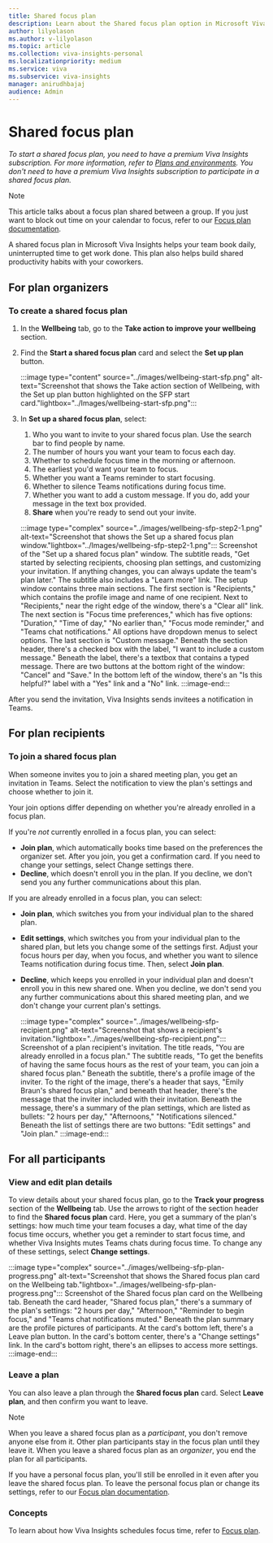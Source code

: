 ```yaml
---
title: Shared focus plan
description: Learn about the Shared focus plan option in Microsoft Viva Insights in Teams
author: lilyolason
ms.author: v-lilyolason
ms.topic: article
ms.collection: viva-insights-personal
ms.localizationpriority: medium 
ms.service: viva
ms.subservice: viva-insights
manager: anirudhbajaj
audience: Admin
---
```


# Shared focus plan

*To start a shared focus plan, you need to have a premium Viva Insights subscription. For more information, refer to [Plans and environments](../../overview/plans-environments.md?toc=/viva/insights/personal/teams/new/toc.json&bc=/viva/insights/breadcrumb/toc.json). You don't need to have a premium Viva Insights subscription to participate in a shared focus plan.*

>[!Note]
>This article talks about a focus plan shared between a group. If you just want to block out time on your calendar to focus, refer to our [Focus plan documentation](focus-plan.md).

A shared focus plan in Microsoft Viva Insights helps your team book daily, uninterrupted time to get work done. This plan also helps build shared productivity habits with your coworkers.

## For plan organizers

### To create a shared focus plan

1. In the **Wellbeing** tab, go to the **Take action to improve your wellbeing** section.
2. Find the **Start a shared focus plan** card and select the **Set up plan** button.

   :::image type="content" source="../images/wellbeing-start-sfp.png" alt-text="Screenshot that shows the Take action section of Wellbeing, with the Set up plan button highlighted on the SFP start card."lightbox="../Images/wellbeing-start-sfp.png":::

3. In **Set up a shared focus plan**, select:
    1. Who you want to invite to your shared focus plan. Use the search bar to find people by name. 
    1. The number of hours you want your team to focus each day.
    1. Whether to schedule focus time in the morning or afternoon.
    1. The earliest you'd want your team to focus.
    1. Whether you want a Teams reminder to start focusing.
    1. Whether to silence Teams notifications during focus time.
    1. Whether you want to add a custom message. If you do, add your message in the text box provided. 
    1. **Share** when you're ready to send out your invite.

   :::image type="complex" source="../images/wellbeing-sfp-step2-1.png" alt-text="Screenshot that shows the Set up a shared focus plan window."lightbox="../Images/wellbeing-sfp-step2-1.png":::
    Screenshot of the "Set up a shared focus plan" window. The subtitle reads, "Get started by selecting recipients, choosing plan settings, and customizing your invitation. If anything changes, you can always update the team's plan later." The subtitle also includes a "Learn more" link. The setup window contains three main sections. The first section is "Recipients," which contains the profile image and name of one recipient. Next to "Recipients," near the right edge of the window, there's a "Clear all" link. The next section is "Focus time preferences," which has five options: "Duration," "Time of day," "No earlier than," "Focus mode reminder," and "Teams chat notifications." All options have dropdown menus to select options. The last section is "Custom message." Beneath the section header, there's a checked box with the label, "I want to include a custom message." Beneath the label, there's a textbox that contains a typed message. There are two buttons at the bottom right of the window: "Cancel" and "Save." In the bottom left of the window, there's an "Is this helpful?" label with a "Yes" link and a "No" link.
   :::image-end:::

After you send the invitation, Viva Insights sends invitees a notification in Teams.

## For plan recipients

### To join a shared focus plan

When someone invites you to join a shared meeting plan, you get an invitation in Teams. Select the notification to view the plan's settings and choose whether to join it.

Your join options differ depending on whether you're already enrolled in a focus plan.

If you're *not* currently enrolled in a focus plan, you can select:

* **Join plan**, which automatically books time based on the preferences the organizer set. After you join, you get a confirmation card. If you need to change your settings, select Change settings there.
* **Decline**, which doesn't enroll you in the plan. If you decline, we don't send you any further communications about this plan.

If you are already enrolled in a focus plan, you can select:

* **Join plan**, which switches you from your individual plan to the shared plan.
* **Edit settings**, which switches you from your individual plan to the shared plan, but lets you change some of the settings first. Adjust your focus hours per day, when you focus, and whether you want to silence Teams notification during focus time. Then, select **Join plan**.
* **Decline**, which keeps you enrolled in your individual plan and doesn't enroll you in this new shared one. When you decline, we don't send you any further communications about this shared meeting plan, and we don't change your current plan's settings.

   :::image type="complex" source="../images/wellbeing-sfp-recipient.png" alt-text="Screenshot that shows a recipient's invitation."lightbox="../images/wellbeing-sfp-recipient.png":::
    Screenshot of a plan recipient's invitation. The title reads, "You are already enrolled in a focus plan." The subtitle reads, "To get the benefits of having the same focus hours as the rest of your team, you can join a shared focus plan." Beneath the subtitle, there's a profile image of the inviter. To the right of the image, there's a header that says, "Emily Braun's shared focus plan," and beneath that header, there's the message that the inviter included with their invitation. Beneath the message, there's a summary of the plan settings, which are listed as bullets: "2 hours per day," "Afternoons," "Notifications silenced." Beneath the list of settings there are two buttons: "Edit settings" and "Join plan."
   :::image-end:::

## For all participants

### View and edit plan details

To view details about your shared focus plan, go to the **Track your progress** section of the **Wellbeing** tab. Use the arrows to right of the section header to find the **Shared focus plan** card. Here, you get a summary of the plan's settings: how much time your team focuses a day, what time of the day focus time occurs, whether you get a reminder to start focus time, and whether Viva Insights mutes Teams chats during focus time. To change any of these settings, select **Change settings**.

:::image type="complex" source="../images/wellbeing-sfp-plan-progress.png" alt-text="Screenshot that shows the Shared focus plan card on the Wellbeing tab."lightbox="../images/wellbeing-sfp-plan-progress.png":::
    Screenshot of the Shared focus plan card on the Wellbeing tab. Beneath the card header, "Shared focus plan," there's a summary of the plan's settings: "2 hours per day," "Afternoon," "Reminder to begin focus," and "Teams chat notifications muted." Beneath the plan summary are the profile pictures of participants. At the card's bottom left, there's a Leave plan button. In the card's bottom center, there's a "Change settings" link. In the card's bottom right, there's an ellipses to access more settings.
:::image-end:::

### Leave a plan

You can also leave a plan through the **Shared focus plan** card. Select **Leave plan**, and then confirm you want to leave.

>[!Note]
>When you leave a shared focus plan as a *participant*, you don't remove anyone else from it. Other plan participants stay in the focus plan until they leave it. When you leave a shared focus plan as an *organizer*, you end the plan for all participants.

If you have a personal focus plan, you'll still be enrolled in it even after you leave the shared focus plan. To leave the personal focus plan or change its settings, refer to our [Focus plan documentation](focus-plan.md).

### Concepts

To learn about how Viva Insights schedules focus time, refer to [Focus plan](focus-plan.md#concepts).

